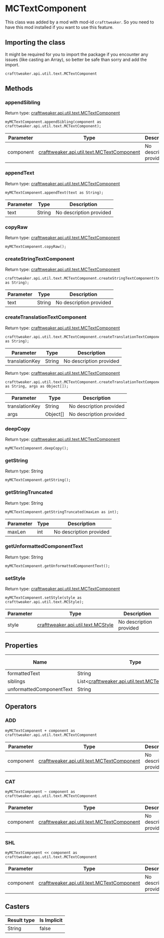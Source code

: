 # MCTextComponent

This class was added by a mod with mod-id `crafttweaker`. So you need to have this mod installed if you want to use this feature.

## Importing the class
It might be required for you to import the package if you encounter any issues (like casting an Array), so better be safe than sorry and add the import.  
```zenscript
crafttweaker.api.util.text.MCTextComponent
```

## Methods
### appendSibling

Return type: [crafttweaker.api.util.text.MCTextComponent](/vanilla/api/util/text/MCTextComponent)

```zenscript
myMCTextComponent.appendSibling(component as crafttweaker.api.util.text.MCTextComponent);
```

| Parameter | Type | Description |
|-----------|------|-------------|
| component | [crafttweaker.api.util.text.MCTextComponent](/vanilla/api/util/text/MCTextComponent) | No description provided |


### appendText

Return type: [crafttweaker.api.util.text.MCTextComponent](/vanilla/api/util/text/MCTextComponent)

```zenscript
myMCTextComponent.appendText(text as String);
```

| Parameter | Type | Description |
|-----------|------|-------------|
| text | String | No description provided |


### copyRaw

Return type: [crafttweaker.api.util.text.MCTextComponent](/vanilla/api/util/text/MCTextComponent)

```zenscript
myMCTextComponent.copyRaw();
```

### createStringTextComponent

Return type: [crafttweaker.api.util.text.MCTextComponent](/vanilla/api/util/text/MCTextComponent)

```zenscript
crafttweaker.api.util.text.MCTextComponent.createStringTextComponent(text as String);
```

| Parameter | Type | Description |
|-----------|------|-------------|
| text | String | No description provided |


### createTranslationTextComponent

Return type: [crafttweaker.api.util.text.MCTextComponent](/vanilla/api/util/text/MCTextComponent)

```zenscript
crafttweaker.api.util.text.MCTextComponent.createTranslationTextComponent(translationKey as String);
```

| Parameter | Type | Description |
|-----------|------|-------------|
| translationKey | String | No description provided |



Return type: [crafttweaker.api.util.text.MCTextComponent](/vanilla/api/util/text/MCTextComponent)

```zenscript
crafttweaker.api.util.text.MCTextComponent.createTranslationTextComponent(translationKey as String, args as Object[]);
```

| Parameter | Type | Description |
|-----------|------|-------------|
| translationKey | String | No description provided |
| args | Object[] | No description provided |


### deepCopy

Return type: [crafttweaker.api.util.text.MCTextComponent](/vanilla/api/util/text/MCTextComponent)

```zenscript
myMCTextComponent.deepCopy();
```

### getString

Return type: String

```zenscript
myMCTextComponent.getString();
```

### getStringTruncated

Return type: String

```zenscript
myMCTextComponent.getStringTruncated(maxLen as int);
```

| Parameter | Type | Description |
|-----------|------|-------------|
| maxLen | int | No description provided |


### getUnformattedComponentText

Return type: String

```zenscript
myMCTextComponent.getUnformattedComponentText();
```

### setStyle

Return type: [crafttweaker.api.util.text.MCTextComponent](/vanilla/api/util/text/MCTextComponent)

```zenscript
myMCTextComponent.setStyle(style as crafttweaker.api.util.text.MCStyle);
```

| Parameter | Type | Description |
|-----------|------|-------------|
| style | [crafttweaker.api.util.text.MCStyle](/vanilla/api/util/text/MCStyle) | No description provided |



## Properties

| Name | Type | Has Getter | Has Setter |
|------|------|------------|------------|
| formattedText | String | true | false |
| siblings | List&lt;[crafttweaker.api.util.text.MCTextComponent](/vanilla/api/util/text/MCTextComponent)&gt; | true | false |
| unformattedComponentText | String | true | false |

## Operators
### ADD

```zenscript
myMCTextComponent + component as crafttweaker.api.util.text.MCTextComponent
```

| Parameter | Type | Description |
|-----------|------|-------------|
| component | [crafttweaker.api.util.text.MCTextComponent](/vanilla/api/util/text/MCTextComponent) | No description provided |
### CAT

```zenscript
myMCTextComponent ~ component as crafttweaker.api.util.text.MCTextComponent
```

| Parameter | Type | Description |
|-----------|------|-------------|
| component | [crafttweaker.api.util.text.MCTextComponent](/vanilla/api/util/text/MCTextComponent) | No description provided |
### SHL

```zenscript
myMCTextComponent << component as crafttweaker.api.util.text.MCTextComponent
```

| Parameter | Type | Description |
|-----------|------|-------------|
| component | [crafttweaker.api.util.text.MCTextComponent](/vanilla/api/util/text/MCTextComponent) | No description provided |

## Casters

| Result type | Is Implicit |
|-------------|-------------|
| String | false |

